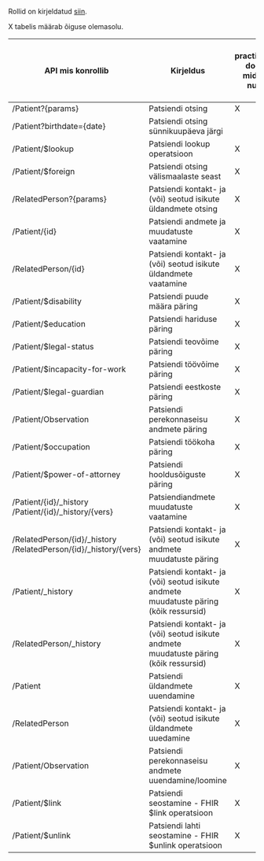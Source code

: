 Rollid on kirjeldatud [siin](https://teabekeskus.tehik.ee/et/teenused/tis-teenused/tis-andmevahetus/autoriseerimise-teenuse-kasutajate-rollid).

X tabelis määrab õiguse olemasolu.

| API mis konrollib                                                   | Kirjeldus                                                                             | practitioner:<br>doctor<br>midwife<br>nurse | therapist:<br>clinical-pscyhologist<br>speech-therapist<br>physiotherapist | student | specialist | receptionist | consumer:<br>patient<br>legal-representative<br>consent-representative | consumer-limited:<br>patient-limited<br>consent-representative-limited |
|---------------------------------------------------------------------|---------------------------------------------------------------------------------------|---------------------------------------------|----------------------------------------------------------------------------|---------|------------|--------------|------------------------------------------------------------------------|------------------------------------------------------------------------|
| /Patient?{params}                                                   | Patsiendi otsing                                                                      | X                                           | X                                                                          | X       | X          | X            |                                                                        |                                                                        |
| /Patient?birthdate={date}                                           | Patsiendi otsing sünnikuupäeva järgi                                                  |                                             |                                                                            |         |            |              |                                                                        |                                                                        |
| /Patient/$lookup                                                    | Patsiendi lookup operatsioon                                                          | X                                           | X                                                                          | X       | X          | X            |                                                                        |                                                                        |
| /Patient/$foreign                                                   | Patsiendi otsing välismaalaste seast                                                  | X                                           | X                                                                          | X       | X          | X            |                                                                        |                                                                        |
| /RelatedPerson?{params}                                             | Patsiendi kontakt- ja (või) seotud isikute üldandmete otsing                          | X                                           | X                                                                          | X       | X          | X            | X                                                                      | X                                                                      |
| /Patient/{id}                                                       | Patsiendi andmete ja muudatuste vaatamine                                             | X                                           | X                                                                          | X       | X          | X            | X                                                                      | X                                                                      |
| /RelatedPerson/{id}                                                 | Patsiendi kontakt- ja (või) seotud isikute üldandmete vaatamine                       | X                                           | X                                                                          |         | X          | X            | X                                                                      | X                                                                      |
| /Patient/$disability                                                | Patsiendi puude määra päring                                                          | X                                           | X                                                                          |         | X          | X            | X                                                                      | X                                                                      |
| /Patient/$education                                                 | Patsiendi hariduse päring                                                             | X                                           | X                                                                          |         | X          | X            | X                                                                      | X                                                                      |
| /Patient/$legal-status                                              | Patsiendi teovõime päring                                                             | X                                           | X                                                                          |         | X          | X            | X                                                                      | X                                                                      |
| /Patient/$incapacity-for-work                                       | Patsiendi töövõime päring                                                             | X                                           | X                                                                          |         | X          | X            | X                                                                      | X                                                                      |
| /Patient/$legal-guardian                                            | Patsiendi eestkoste päring                                                            | X                                           | X                                                                          |         | X          | X            | X                                                                      | X                                                                      |
| /Patient/Observation                                                | Patsiendi perekonnaseisu andmete päring                                               | X                                           | X                                                                          |         | X          | X            | X                                                                      | X                                                                      |
| /Patient/$occupation                                                | Patsiendi töökoha päring                                                              | X                                           | X                                                                          |         | X          | X            | X                                                                      | X                                                                      |
| /Patient/$power-of-attorney                                         | Patsiendi hooldusõiguste päring                                                       | X                                           | X                                                                          |         | X          | X            | X                                                                      | X                                                                      |
| /Patient/{id}/_history<br>/Patient/{id}/_history/{vers}             | Patsiendiandmete muudatuste vaatamine                                                 | X                                           | X                                                                          |         | X          | X            | X                                                                      | X                                                                      |
| /RelatedPerson/{id}/_history<br>/RelatedPerson/{id}/_history/{vers} | Patsiendi kontakt- ja (või) seotud isikute andmete muudatuste päring                  | X                                           | X                                                                          |         | X          | X            | X                                                                      | X                                                                      |
| /Patient/_history                                                   | Patsiendi kontakt- ja (või) seotud isikute andmete muudatuste päring (kõik ressursid) | X                                           | X                                                                          |         | X          | X            |                                                                        |                                                                        |
| /RelatedPerson/_history                                             | Patsiendi kontakt- ja (või) seotud isikute andmete muudatuste päring (kõik ressursid) | X                                           | X                                                                          |         | X          | X            |                                                                        |                                                                        |
| /Patient                                                            | Patsiendi üldandmete uuendamine                                                       | X                                           | X                                                                          |         |            | X            | X                                                                      |                                                                        |
| /RelatedPerson                                                      | Patsiendi kontakt- ja (või) seotud isikute üldandmete uuedamine                       | X                                           | X                                                                          |         |            | X            | X                                                                      |                                                                        |
| /Patient/Observation                                                | Patsiendi perekonnaseisu andmete uuendamine/loomine                                   | X                                           | X                                                                          |         |            | X            | X                                                                      |                                                                        |
| /Patient/$link                                                      | Patsiendi seostamine - FHIR $link operatsioon                                         | X                                           | X                                                                          |         |            | X            |                                                                        |                                                                        |
| /Patient/$unlink                                                    | Patsiendi lahti seostamine - FHIR $unlink operatsioon                                 | X                                           | X                                                                          |         |            | X            |                                                                        |
